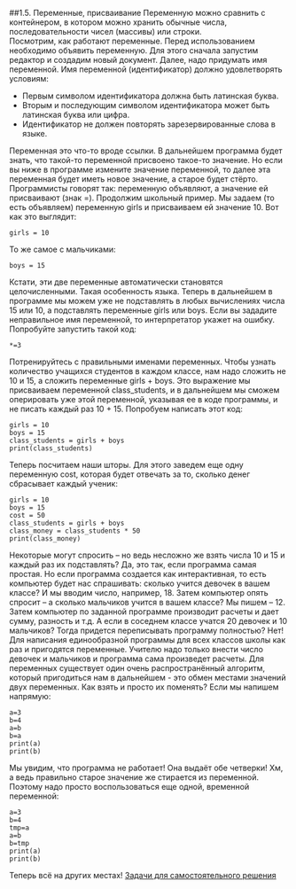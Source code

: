 ##1.5. Переменные, присваивание
Переменную можно сравнить с контейнером, в котором можно хранить обычные числа, последовательности чисел (массивы) или строки.    
Посмотрим, как работают переменные.  Перед использованием необходимо объявить переменную. Для этого сначала запустим редактор и создадим новый документ. Далее, надо придумать имя переменной. Имя переменной (идентификатор) должно удовлетворять условиям:

* Первым символом идентификатора должна быть латинская буква.
* Вторым и последующим символом идентификатора может быть латинская буква или цифра.
* Идентификатор не должен повторять зарезервированные слова в языке. 

Переменная это что-то вроде ссылки. В дальнейшем программа будет знать, что такой-то переменной присвоено такое-то значение. Но если вы ниже в программе измените значение переменной, то далее эта переменная будет иметь новое значение, а старое будет стёрто. Программисты говорят так: переменную объявляют, а значение ей присваивают (знак =). Продолжим школьный пример. Мы задаем (то есть объявляем) переменную girls и присваиваем ей значение 10. Вот как это выглядит:
```
girls = 10
```
То же самое с мальчиками:
```
boys = 15
```
Кстати, эти две переменные автоматически становятся целочисленными. Такая особенность языка. Теперь в дальнейшем в программе мы можем уже не подставлять в любых вычислениях числа 15 или 10, а подставлять переменные girls или boys.
Если вы зададите неправильное имя переменной, то интерпретатор укажет на ошибку. Попробуйте запустить такой код:
```
*=3
```
Потренируйтесь с правильными именами переменных.
Чтобы узнать количество учащихся студентов в каждом классе, нам надо сложить не 10 и 15, а сложить переменные girls + boys. Это выражение мы присваиваем переменной class_students, и в дальнейшем мы сможем оперировать уже этой переменной, указывая ее в коде программы, и не писать каждый раз 10 + 15. Попробуем написать этот код:
```
girls = 10
boys = 15
class_students = girls + boys
print(class_students)
```
Теперь посчитаем наши шторы. Для этого заведем еще одну переменную cost, которая будет отвечать за то, сколько денег сбрасывает каждый ученик:
```
girls = 10
boys = 15
cost = 50
class_students = girls + boys
class_money = class_students * 50
print(class_money)
```
Некоторые могут спросить – но ведь несложно же взять числа 10 и 15 и каждый раз их подставлять? Да, это так, если программа самая простая. Но если программа создается как интерактивная, то есть компьютер будет нас спрашивать: сколько учится девочек в вашем классе? И мы вводим число, например, 18. Затем компьютер опять спросит – а сколько мальчиков учится в вашем классе? Мы пишем – 12. Затем компьютер по заданной программе производит расчеты и дает сумму, разность и т.д.
А если в соседнем классе учатся 20 девочек и 10 мальчиков? Тогда придется переписывать программу полностью? Нет! Для написания единообразной программы для всех классов школы как раз и пригодятся переменные. Учителю надо только внести число девочек и мальчиков и программа сама произведет расчеты. 
Для переменных существует один очень распространённый алгоритм, который пригодиться нам в дальнейшем - это обмен местами значений двух переменных. Как взять и просто их поменять? Если мы напишем напрямую:
```
a=3
b=4
a=b
b=a
print(a)
print(b)
```
Мы увидим, что программа не работает! Она выдаёт обе четверки! Хм, а ведь правильно старое значение же стирается из переменной. Поэтому надо просто воспользоваться еще одной, временной переменной:
```
a=3
b=4
tmp=a
a=b
b=tmp
print(a)
print(b)
```
Теперь всё на других местах!
[Задачи для самостоятельного решения](../../../tasks/p1/t5)

